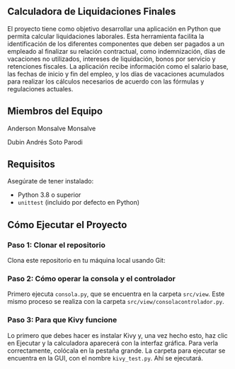 ## Calculadora de Liquidaciones Finales
El proyecto tiene como objetivo desarrollar una aplicación en Python que permita calcular liquidaciones laborales. Esta herramienta facilita la identificación de los diferentes componentes que deben ser pagados a un empleado al finalizar su relación contractual, como indemnización, días de vacaciones no utilizados, intereses de liquidación, bonos por servicio y retenciones fiscales. La aplicación recibe información como el salario base, las fechas de inicio y fin del empleo, y los días de vacaciones acumulados para realizar los cálculos necesarios de acuerdo con las fórmulas y regulaciones actuales.

## Miembros del Equipo
Anderson Monsalve Monsalve

Dubin Andrés Soto Parodi

## Requisitos

Asegúrate de tener instalado:

- Python 3.8 o superior
- `unittest` (incluido por defecto en Python)

## Cómo Ejecutar el Proyecto

### Paso 1: Clonar el repositorio

Clona este repositorio en tu máquina local usando Git:


### Paso 2: Cómo operar la consola y el controlador

Primero ejecuta `consola.py`, que se encuentra en la carpeta `src/view`. Este mismo proceso se realiza con la carpeta `src/view/consolacontrolador.py`.

### Paso 3: Para que Kivy funcione

Lo primero que debes hacer es instalar Kivy y, una vez hecho esto, haz clic en Ejecutar y la calculadora aparecerá con la interfaz gráfica. Para verla correctamente, colócala en la pestaña grande. La carpeta para ejecutar se encuentra en la GUI, con el nombre `kivy_test.py`. Ahí se ejecutará.